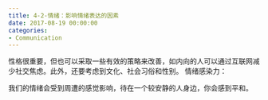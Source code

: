 ```yaml
---
title: 4-2-情绪：影响情绪表达的因素
date: 2017-08-19 00:00:00
categories:
- Communication
---
```

性格很重要，但也可以采取一些有效的策略来改善，如内向的人可以通过互联网减少社交焦虑。此外，还要考虑到文化、社会习俗和性别。
情绪感染力：

我们的情绪会受到周遭的感觉影响，待在一个较安静的人身边，你会感到平和。

